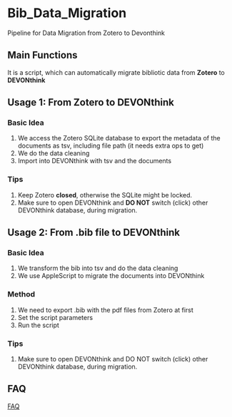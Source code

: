 # Bib_Data_Migration
Pipeline for Data Migration from Zotero to Devonthink

## Main Functions

It is a script, which can automatically migrate bibliotic data from **Zotero** to **DEVONthink**


## Usage 1: From Zotero to DEVONthink

### Basic Idea

1. We access the Zotero SQLite database to export the metadata of the documents as tsv, including file path (it needs extra ops to get)
2. We do the data cleaning
3. Import into DEVONthink with tsv and the documents

### Tips

1. Keep Zotero **closed**, otherwise the SQLite might be locked.
2. Make sure to open DEVONthink and **DO NOT** switch (click) other DEVONthink database, during migration.

## Usage 2: From .bib file to DEVONthink

### Basic Idea

1. We transform the bib into tsv and do the data cleaning
2. We use AppleScript to migrate the documents into DEVONthink

### Method

1. We need to export .bib with the pdf files from Zotero at first
2. Set the script parameters
3. Run the script

### Tips

1. Make sure to open DEVONthink and DO NOT switch (click) other DEVONthink database, during migration.


## FAQ

[FAQ](./FAQ.md)

